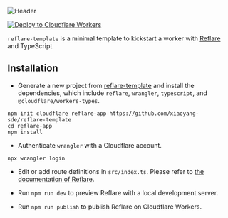 ![Header](https://raw.githubusercontent.com/xiaoyang-sde/reflare/master/.github/img/header.jpg)

[![Deploy to Cloudflare Workers](https://deploy.workers.cloudflare.com/button)](https://deploy.workers.cloudflare.com/?url=https://github.com/xiaoyang-sde/reflare-template)

`reflare-template` is a minimal template to kickstart a worker with [Reflare](https://github.com/xiaoyang-sde/reflare) and TypeScript.

## Installation

- Generate a new project from [reflare-template](https://github.com/xiaoyang-sde/reflare-template) and install the dependencies, which include `reflare`, `wrangler`, `typescript`, and `@cloudflare/workers-types`.

```console
npm init cloudflare reflare-app https://github.com/xiaoyang-sde/reflare-template
cd reflare-app
npm install
```

- Authenticate `wrangler` with a Cloudflare account.

```console
npx wrangler login
```

- Edit or add route definitions in `src/index.ts`. Please refer to [the documentation of Reflare](https://github.com/xiaoyang-sde/reflare/blob/master/README.md).

- Run `npm run dev` to preview Reflare with a local development server.

- Run `npm run publish` to publish Reflare on Cloudflare Workers.

